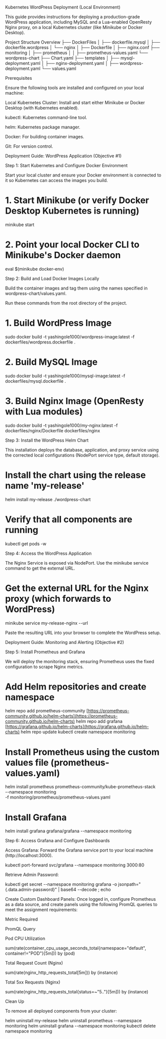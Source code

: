 Kubernetes WordPress Deployment (Local Environment)

This guide provides instructions for deploying a production-grade WordPress application, including MySQL and a Lua-enabled OpenResty Nginx proxy, on a local Kubernetes cluster (like Minikube or Docker Desktop).

Project Structure Overview
├── DockerFiles
│   ├── dockerfile.mysql
│   ├── dockerfile.wordpress
│   └── nginx
│       ├── Dockerfile
│       ├── nginx.conf
├── monitoring
│   ├── prometheus
│   │   ├── prometheus-values.yaml
└── wordpress-chart
    ├── Chart.yaml
    ├── templates
    │   ├── mysql-deployment.yaml
    │   ├── nginx-deployment.yaml
    │   ├── wordpress-deployment.yaml
    └── values.yaml

Prerequisites

Ensure the following tools are installed and configured on your local machine:

Local Kubernetes Cluster: Install and start either Minikube or Docker Desktop (with Kubernetes enabled).

kubectl: Kubernetes command-line tool.

helm: Kubernetes package manager.

Docker: For building container images.

Git: For version control.

Deployment Guide: WordPress Application (Objective #1)

Step 1: Start Kubernetes and Configure Docker Environment

Start your local cluster and ensure your Docker environment is connected to it so Kubernetes can access the images you build.
# 1. Start Minikube (or verify Docker Desktop Kubernetes is running)
minikube start

# 2. Point your local Docker CLI to Minikube's Docker daemon
eval $(minikube docker-env)


Step 2: Build and Load Docker Images Locally

Build the container images and tag them using the names specified in wordpress-chart/values.yaml.

Run these commands from the root directory of the project.

# 1. Build WordPress Image
sudo docker build -t yashingole1000/wordpress-image:latest -f dockerfiles/wordpress.dockerfile .

# 2. Build MySQL Image
sudo docker build -t yashingole1000/mysql-image:latest -f dockerfiles/mysql.dockerfile .

# 3. Build Nginx Image (OpenResty with Lua modules)
sudo docker build -t yashingole1000/my-nginx:latest -f dockerfiles/nginx/Dockerfile dockerfiles/nginx


Step 3: Install the WordPress Helm Chart

This installation deploys the database, application, and proxy service using the corrected local configurations (NodePort service type, default storage).

# Install the chart using the release name 'my-release'
helm install my-release ./wordpress-chart

# Verify that all components are running
kubectl get pods -w


Step 4: Access the WordPress Application

The Nginx Service is exposed via NodePort. Use the minikube service command to get the external URL.

# Get the external URL for the Nginx proxy (which forwards to WordPress)
minikube service my-release-nginx --url


Paste the resulting URL into your browser to complete the WordPress setup.

Deployment Guide: Monitoring and Alerting (Objective #2)

Step 5: Install Prometheus and Grafana

We will deploy the monitoring stack, ensuring Prometheus uses the fixed configuration to scrape Nginx metrics.

# Add Helm repositories and create namespace
helm repo add prometheus-community [https://prometheus-community.github.io/helm-charts](https://prometheus-community.github.io/helm-charts)
helm repo add grafana [https://grafana.github.io/helm-charts](https://grafana.github.io/helm-charts)
helm repo update
kubectl create namespace monitoring

# Install Prometheus using the custom values file (prometheus-values.yaml)
helm install prometheus prometheus-community/kube-prometheus-stack \
  --namespace monitoring \
  -f monitoring/prometheus/prometheus-values.yaml

# Install Grafana
helm install grafana grafana/grafana --namespace monitoring


Step 6: Access Grafana and Configure Dashboards

Access Grafana: Forward the Grafana service port to your local machine (http://localhost:3000).

kubectl port-forward svc/grafana --namespace monitoring 3000:80


Retrieve Admin Password:

kubectl get secret --namespace monitoring grafana -o jsonpath="{.data.admin-password}" | base64 --decode ; echo


Create Custom Dashboard Panels: Once logged in, configure Prometheus as a data source, and create panels using the following PromQL queries to meet the assignment requirements:

Metric Required

PromQL Query

Pod CPU Utilization

sum(rate(container_cpu_usage_seconds_total{namespace="default", container!="POD"}[5m])) by (pod)

Total Request Count (Nginx)

sum(rate(nginx_http_requests_total[5m])) by (instance)

Total 5xx Requests (Nginx)

sum(rate(nginx_http_requests_total{status=~"5.."}[5m])) by (instance)

Clean Up

To remove all deployed components from your cluster:

helm uninstall my-release
helm uninstall prometheus --namespace monitoring
helm uninstall grafana --namespace monitoring
kubectl delete namespace monitoring
